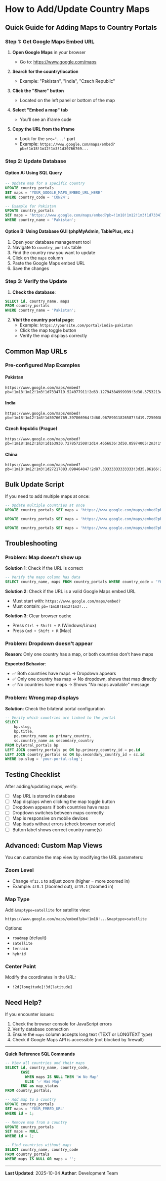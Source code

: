 # How to Add/Update Country Maps

## Quick Guide for Adding Maps to Country Portals

### Step 1: Get Google Maps Embed URL

1. **Open Google Maps** in your browser
   - Go to: https://www.google.com/maps

2. **Search for the country/location**
   - Example: "Pakistan", "India", "Czech Republic"

3. **Click the "Share" button**
   - Located on the left panel or bottom of the map

4. **Select "Embed a map" tab**
   - You'll see an iframe code

5. **Copy the URL from the iframe**
   - Look for the `src="..."` part
   - Example: `https://www.google.com/maps/embed?pb=!1m18!1m12!1m3!1d30766769...`

### Step 2: Update Database

#### Option A: Using SQL Query

```sql
-- Update map for a specific country
UPDATE country_portals 
SET maps = 'YOUR_GOOGLE_MAPS_EMBED_URL_HERE'
WHERE country_code = 'CON24';

-- Example for Pakistan
UPDATE country_portals 
SET maps = 'https://www.google.com/maps/embed?pb=!1m18!1m12!1m3!1d7334719.524977911!2d63.12794384999999!3d30.375321349999997!2m3!1f0!2f0!3f0!3m2!1i1024!2i768!4f13.1!3m3!1m2!1s0x38db52d2f8fd751f%3A0x46b7a1f7e614925c!2sPakistan!5e0!3m2!1sen!2sin!4v1234567890123!5m2!1sen!2sin'
WHERE country_name = 'Pakistan';
```

#### Option B: Using Database GUI (phpMyAdmin, TablePlus, etc.)

1. Open your database management tool
2. Navigate to `country_portals` table
3. Find the country row you want to update
4. Click on the `maps` column
5. Paste the Google Maps embed URL
6. Save the changes

### Step 3: Verify the Update

1. **Check the database**:
```sql
SELECT id, country_name, maps 
FROM country_portals 
WHERE country_name = 'Pakistan';
```

2. **Visit the country portal page**:
   - Example: `https://yoursite.com/portal/india-pakistan`
   - Click the map toggle button
   - Verify the map displays correctly

## Common Map URLs

### Pre-configured Map Examples

#### Pakistan
```
https://www.google.com/maps/embed?pb=!1m18!1m12!1m3!1d7334719.524977911!2d63.12794384999999!3d30.375321349999997!2m3!1f0!2f0!3f0!3m2!1i1024!2i768!4f13.1!3m3!1m2!1s0x38db52d2f8fd751f%3A0x46b7a1f7e614925c!2sPakistan!5e0!3m2!1sen!2sin!4v1234567890123!5m2!1sen!2sin
```

#### India
```
https://www.google.com/maps/embed?pb=!1m18!1m12!1m3!1d30766769.397866964!2d60.96789011826587!3d19.72500300181898!2m3!1f0!2f0!3f0!3m2!1i1024!2i768!4f13.1!3m3!1m2!1s0x30635ff06b92b791%3A0xd78c4fa1854213a6!2sIndia!5e0!3m2!1sen!2sin!4v1758963998299!5m2!1sen!2sin
```

#### Czech Republic (Prague)
```
https://www.google.com/maps/embed?pb=!1m18!1m12!1m3!1d163930.7278572508!2d14.4656836!3d50.05974005!2m3!1f0!2f0!3f0!3m2!1i1024!2i768!4f13.1!3m3!1m2!1s0x470b939c0970798b%3A0x400af0f66164090!2sPrague%2C%20Czechia!5e0!3m2!1sen!2sin!4v1758963754171!5m2!1sen!2sin
```

#### China
```
https://www.google.com/maps/embed?pb=!1m18!1m12!1m3!1d27217883.098464847!2d87.33333333333333!3d35.86166!2m3!1f0!2f0!3f0!3m2!1i1024!2i768!4f13.1!3m3!1m2!1s0x31508e64e5c642c1%3A0x951daa7c349f366f!2sChina!5e0!3m2!1sen!2sin!4v1234567890123!5m2!1sen!2sin
```

## Bulk Update Script

If you need to add multiple maps at once:

```sql
-- Update multiple countries at once
UPDATE country_portals SET maps = 'https://www.google.com/maps/embed?pb=!1m18!1m12!1m3!1d7334719.524977911!2d63.12794384999999!3d30.375321349999997!2m3!1f0!2f0!3f0!3m2!1i1024!2i768!4f13.1!3m3!1m2!1s0x38db52d2f8fd751f%3A0x46b7a1f7e614925c!2sPakistan!5e0!3m2!1sen!2sin!4v1234567890123!5m2!1sen!2sin' WHERE country_code = 'PAK';

UPDATE country_portals SET maps = 'https://www.google.com/maps/embed?pb=!1m18!1m12!1m3!1d30766769.397866964!2d60.96789011826587!3d19.72500300181898!2m3!1f0!2f0!3f0!3m2!1i1024!2i768!4f13.1!3m3!1m2!1s0x30635ff06b92b791%3A0xd78c4fa1854213a6!2sIndia!5e0!3m2!1sen!2sin!4v1758963998299!5m2!1sen!2sin' WHERE country_code = 'IND';

UPDATE country_portals SET maps = 'https://www.google.com/maps/embed?pb=!1m18!1m12!1m3!1d163930.7278572508!2d14.4656836!3d50.05974005!2m3!1f0!2f0!3f0!3m2!1i1024!2i768!4f13.1!3m3!1m2!1s0x470b939c0970798b%3A0x400af0f66164090!2sPrague%2C%20Czechia!5e0!3m2!1sen!2sin!4v1758963754171!5m2!1sen!2sin' WHERE country_code = 'CZE';
```

## Troubleshooting

### Problem: Map doesn't show up

**Solution 1**: Check if the URL is correct
```sql
-- Verify the maps column has data
SELECT country_name, maps FROM country_portals WHERE country_code = 'YOUR_CODE';
```

**Solution 2**: Check if the URL is a valid Google Maps embed URL
- Must start with: `https://www.google.com/maps/embed?`
- Must contain: `pb=!1m18!1m12!1m3!...`

**Solution 3**: Clear browser cache
- Press `Ctrl + Shift + R` (Windows/Linux)
- Press `Cmd + Shift + R` (Mac)

### Problem: Dropdown doesn't appear

**Reason**: Only one country has a map, or both countries don't have maps

**Expected Behavior**:
- ✅ Both countries have maps → Dropdown appears
- ✅ Only one country has map → No dropdown, shows that map directly
- ✅ No countries have maps → Shows "No maps available" message

### Problem: Wrong map displays

**Solution**: Check the bilateral portal configuration
```sql
-- Verify which countries are linked to the portal
SELECT 
    bp.slug,
    bp.title,
    pc.country_name as primary_country,
    sc.country_name as secondary_country
FROM byletral_portals bp
LEFT JOIN country_portals pc ON bp.primary_country_id = pc.id
LEFT JOIN country_portals sc ON bp.secondary_country_id = sc.id
WHERE bp.slug = 'your-portal-slug';
```

## Testing Checklist

After adding/updating maps, verify:

- [ ] Map URL is stored in database
- [ ] Map displays when clicking the map toggle button
- [ ] Dropdown appears if both countries have maps
- [ ] Dropdown switches between maps correctly
- [ ] Map is responsive on mobile devices
- [ ] Map loads without errors (check browser console)
- [ ] Button label shows correct country name(s)

## Advanced: Custom Map Views

You can customize the map view by modifying the URL parameters:

### Zoom Level
- Change `4f13.1` to adjust zoom (higher = more zoomed in)
- Example: `4f8.1` (zoomed out), `4f15.1` (zoomed in)

### Map Type
Add `&maptype=satellite` for satellite view:
```
https://www.google.com/maps/embed?pb=!1m18!...&maptype=satellite
```

Options:
- `roadmap` (default)
- `satellite`
- `terrain`
- `hybrid`

### Center Point
Modify the coordinates in the URL:
- `!2d[longitude]!3d[latitude]`

## Need Help?

If you encounter issues:

1. Check the browser console for JavaScript errors
2. Verify database connection
3. Ensure the `maps` column accepts long text (TEXT or LONGTEXT type)
4. Check if Google Maps API is accessible (not blocked by firewall)

---

**Quick Reference SQL Commands**

```sql
-- View all countries and their maps
SELECT id, country_name, country_code, 
       CASE 
         WHEN maps IS NULL THEN '❌ No Map'
         ELSE '✅ Has Map'
       END as map_status
FROM country_portals;

-- Add map to a country
UPDATE country_portals 
SET maps = 'YOUR_EMBED_URL' 
WHERE id = 1;

-- Remove map from a country
UPDATE country_portals 
SET maps = NULL 
WHERE id = 1;

-- Find countries without maps
SELECT country_name, country_code 
FROM country_portals 
WHERE maps IS NULL OR maps = '';
```

---

**Last Updated**: 2025-10-04
**Author**: Development Team
